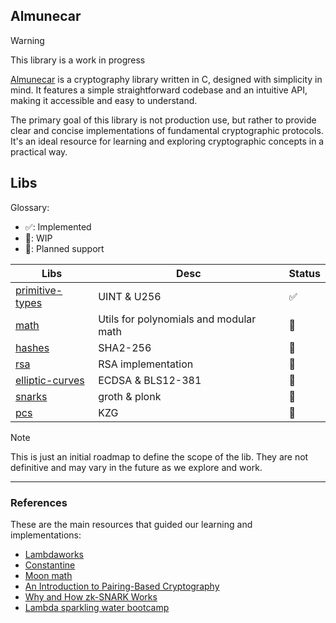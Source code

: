 ## Almunecar

> [!Warning]
> This library is a work in progress

[Almunecar](https://en.wikipedia.org/wiki/Almu%C3%B1%C3%A9car) is a cryptography library written in C, designed with simplicity in mind. It features a simple straightforward codebase and an intuitive API, making it accessible and easy to understand.

The primary goal of this library is not production use, but rather to provide clear and concise implementations of fundamental cryptographic protocols. It's an ideal resource for learning and exploring cryptographic concepts in a practical way.

## Libs

Glossary:

- ✅: Implemented
- 🚧: WIP
- 📝: Planned support

| Libs                                       | Desc                                   | Status |
| ------------------------------------------ | -------------------------------------- | ------ |
| [primitive-types](./libs/primitive-types/) | UINT & U256                            | ✅     |
| [math](./libs/math/)                       | Utils for polynomials and modular math | 🚧     |
| [hashes](./libs/hashes/)                   | SHA2-256                               | 🚧     |
| [rsa](./libs/rsa/)                         | RSA implementation                     | 📝     |
| [elliptic-curves](./libs/eliptic-curves/)  | ECDSA & BLS12-381                      | 📝     |
| [snarks](./libs/snarks/)                   | groth & plonk                          | 📝     |
| [pcs](./libs/pcs/)                         | KZG                                    | 📝     |

> [!NOTE]
> This is just an initial roadmap to define the scope of the lib. They are not definitive and may vary in the future as we explore and work.

---

### References

These are the main resources that guided our learning and implementations:

- [Lambdaworks](https://github.com/Lambdaclass/lambdaworks)
- [Constantine](https://github.com/mratsim/constantine)
- [Moon math](https://leastauthority.com/community-matters/moonmath-manual/)
- [An Introduction to Pairing-Based Cryptography](https://www.math.uwaterloo.ca/~ajmeneze/publications/pairings.pdf)
- [Why and How zk-SNARK Works](https://arxiv.org/pdf/1906.07221)
- [Lambda sparkling water bootcamp](https://github.com/lambdaclass/sparkling_water_bootcamp/)

